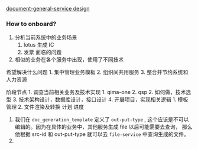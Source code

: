 

[document-general-service design](https://qima.atlassian.net/wiki/spaces/IT/pages/2879520949/document-general-service+design)


### How to onboard?


1. 分析当前系统中的业务场景
	1. lotus 生成 IC
	2. 发票
  面临的问题
  1. 相似的业务在各个服务中出现，使用了不同技术

  希望解决什么问题
	  1. 集中管理业务模板
	  2. 组织间共用服务
	  3. 整合并节约系统和人力资源

阶段节点
	1. 调查当前相关业务及技术实现
		1. qima-one 
		2. qsp 
	2. 如何做，技术选型
	3. 技术架构设计，数据库设计，接口设计
	4. 开展项目，实现相关逻辑
		1. 模板管理
		2. 文件渲染及转换
计划 进度

1. 我们在  `doc_generation_template` 定义了 `out-put-type` , 这个应该是不可以编辑的。因为在具体的业务中，其他服务生成 file 以后可能需要去查询， 那么他根据 src-id 和 out-put-type 就可以去 `file-service` 中查询生成的文件。
2. 